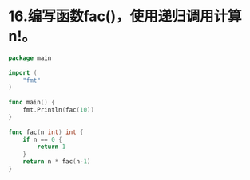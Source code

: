 # 16.编写函数fac()，使用递归调用计算n!。

```go
package main
 
import (
	"fmt"
)
 
func main() {
	fmt.Println(fac(10))
}
 
func fac(n int) int {
	if n == 0 {
		return 1
	}
	return n * fac(n-1)
}
```

